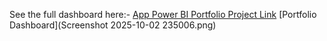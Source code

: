 See the full dashboard here:-
[App Power BI Portfolio Project Link](https://app.powerbi.com/links/6ysqZL1nMK?ctid=0ea800f5-6d76-4497-b5fd-5cc44372a35c&pbi_source=linkShare)
[Portfolio Dashboard](Screenshot 2025-10-02 235006.png)

